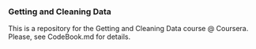 ### Getting and Cleaning Data

This is a repository for the Getting and Cleaning Data course @ Coursera. Please, see CodeBook.md for details.